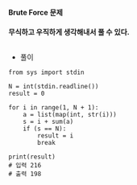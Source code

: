 #### Brute Force 문제
#### 무식하고 우직하게 생각해내서 풀 수 있다.
##
##
* 풀이
```
from sys import stdin

N = int(stdin.readline())
result = 0

for i in range(1, N + 1):
    a = list(map(int, str(i)))
    s = i + sum(a)
    if (s == N):
        result = i
        break

print(result)
# 입력 216
# 출력 198
```
